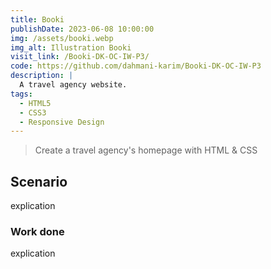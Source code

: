 ```yaml
---
title: Booki
publishDate: 2023-06-08 10:00:00
img: /assets/booki.webp
img_alt: Illustration Booki
visit_link: /Booki-DK-OC-IW-P3/
code: https://github.com/dahmani-karim/Booki-DK-OC-IW-P3
description: |
  A travel agency website.
tags:
  - HTML5
  - CSS3
  - Responsive Design
---
```


> Create a travel agency's homepage with HTML & CSS

## Scenario

explication 


### Work done

explication